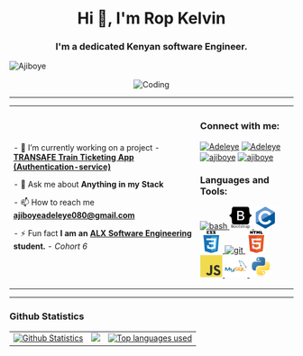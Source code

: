 <!-- <img alt="github" width="784" height="325" src="https://github.com/Adeleye080/Adeleye080/blob/master/Git.jpg" /> -->
<h1 align="center">Hi 👋, I'm Rop Kelvin</h1>
<h3 align="center">I'm a dedicated Kenyan software Engineer.</h3>
<p align="left"> <img src="https://komarev.com/ghpvc/?username=Adeleye080&label=Profile%20views&color=0e75b6&style=flat" alt="Ajiboye" /> </p>
<p align="center"> <img align= "center" alt="Coding" width="500" src="https://cdn.dribbble.com/users/1162077/screenshots/3848914/media/320984a9ca58b3c73274c9259ecf6de8.gif"> </p>

---

<table>
  <tr>
    <td>
      <p> - 🔭 I’m currently working on a project - <b> <a href="https://github.com/Adeleye080/transafe_authentication_service"> TRANSAFE Train Ticketing App (Authentication-service) </a></b></p>
<!--       <p> - 🌱 I’m currently learning <b> MySQL - Advanced </b></p>  -->
      <p> - 💬 Ask me about <b> Anything in my Stack </b></p>
      <p> - 📫 How to reach me <b> <a href="mailto:ajiboyeadeleye080@gmail.com"> ajiboyeadeleye080@gmail.com </a></b></p>
      <p> - ⚡ Fun fact <b> I am an <a href="https://alxafrica.com/software-engineering">ALX Software Engineering</a> student. </b> - <em> Cohort 6 </em></p>
    </td>
    <td>
      <h3 align="left">Connect with me:</h3>
      <p align="left">
<a href="https://linkedin.com/in/ajiboye-adeleye" target="blank"><img align="center" src="https://raw.githubusercontent.com/rahuldkjain/github-profile-readme-generator/master/src/images/icons/Social/linked-in-alt.svg" alt="Adeleye" height="30" width="40" /></a>
<a href="https://twitter.com/AdeleyeAjiboye" target="blank"><img align="center" src="https://raw.githubusercontent.com/rahuldkjain/github-profile-readme-generator/master/src/images/icons/Social/twitter.svg" alt="Adeleye" height="30" width="40" /></a>
<a href="https://fb.com/ajiboye.adeleye" target="blank"><img align="center" src="https://raw.githubusercontent.com/rahuldkjain/github-profile-readme-generator/master/src/images/icons/Social/facebook.svg" alt="ajiboye" height="30" width="40" /></a>
<a href="https://instagram.com/ade_ajiboye" target="blank"><img align="center" src="https://raw.githubusercontent.com/rahuldkjain/github-profile-readme-generator/master/src/images/icons/Social/instagram.svg" alt="ajiboye" height="30" width="40" /></a>
      </p>
      <h3 align="left">Languages and Tools:</h3>
      <p align="left"> <a href="https://www.gnu.org/software/bash/" target="_blank" rel="noreferrer"> <img src="https://www.vectorlogo.zone/logos/gnu_bash/gnu_bash-icon.svg" alt="bash" width="40" height="40"/> </a> <a href="https://getbootstrap.com" target="_blank" rel="noreferrer"> <img src="https://raw.githubusercontent.com/devicons/devicon/master/icons/bootstrap/bootstrap-plain-wordmark.svg" alt="bootstrap" width="40" height="40"/> </a> <a href="https://www.cprogramming.com/" target="_blank" rel="noreferrer"> <img src="https://raw.githubusercontent.com/devicons/devicon/master/icons/c/c-original.svg" alt="c" width="40" height="40"/> </a> <a href="https://www.w3schools.com/css/" target="_blank" rel="noreferrer"> <img src="https://raw.githubusercontent.com/devicons/devicon/master/icons/css3/css3-original-wordmark.svg" alt="css3" width="40" height="40"/> </a> <a href="https://git-scm.com/" target="_blank" rel="noreferrer"> <img src="https://www.vectorlogo.zone/logos/git-scm/git-scm-icon.svg" alt="git" width="40" height="40"/> </a> <a href="https://www.w3.org/html/" target="_blank" rel="noreferrer"> <img src="https://raw.githubusercontent.com/devicons/devicon/master/icons/html5/html5-original-wordmark.svg" alt="html5" width="40" height="40"/> </a> <a href="https://developer.mozilla.org/en-US/docs/Web/JavaScript" target="_blank" rel="noreferrer"> <img src="https://raw.githubusercontent.com/devicons/devicon/master/icons/javascript/javascript-original.svg" alt="javascript" width="40" height="40"/> </a> <a href="https://www.mysql.com/" target="_blank" rel="noreferrer"> <img src="https://raw.githubusercontent.com/devicons/devicon/master/icons/mysql/mysql-original-wordmark.svg" alt="mysql" width="40" height="40"/> </a> <a href="https://www.python.org" target="_blank" rel="noreferrer"> <img src="https://raw.githubusercontent.com/devicons/devicon/master/icons/python/python-original.svg" alt="python" width="40" height="40"/> </a> <a href="https://reactjs.org/" target="_blank" rel="noreferrer">
      </p>
    </td>
  </tr>
</table>

___

<!--
<p><img align="left" src="https://github-readme-stats.vercel.app/api/top-langs?username=Adeleye080&show_icons=true&locale=en&layout=compact" alt="adeleye080" /></p>

<p>&nbsp;<img align="center" src="https://github-readme-stats.vercel.app/api?username=Adeleye080&show_icons=true&locale=en" alt="Adeleye080"/></p>

<p><img align="center" src="https://github-readme-streak-stats.herokuapp.com/?user=Adeleye080&" alt="Adeleye080" /></p> -->


### Github Statistics

<table>
  <tr>
    <td>
       <a href="https://github.com/Adeleye080"><img alt="Github Statistics" src="https://github-readme-stats.vercel.app/api?username=Adeleye080&show_icons=true&count_private=true&theme=react&hide_border=true&bg_color=1d2a3a" /></a>
    </td>
    <td>
       <a href="http://www.github.com/Adeleye080"><img src="https://github-readme-streak-stats.herokuapp.com/?user=Adeleye080&stroke=ffffff&background=1d2a3a&ring=5BCDEC&fire=5BCDEC&currStreakNum=ffffff&currStreakLabel=5BCDEC&sideNums=ffffff&sideLabels=ffffff&dates=ffffff&hide_border=true" /></a>
    </td>
    <td>
      <a href="https://github.com/Adeleye080"><img alt="Top languages used" src="https://github-readme-stats.vercel.app/api/top-langs/?username=Adeleye080&langs_count=6&count_private=true&layout=compact&theme=react&hide_border=true&bg_color=1d2a3a"/></a>
    </td>
  </tr>
</table>

<!-- ![GitHub Activity Graph](https://activity-graph.herokuapp.com/graph?username=Adeleye080&bg_color=1d2a3a&color=5BCDEC&line=5BCDEC&point=FFFFFF&hide_border=true) -->
